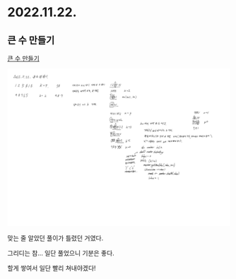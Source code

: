 # 2022.11.22.

## 큰 수 만들기

[큰 수 만들기](https://school.programmers.co.kr/learn/courses/30/lessons/42883?language=java)

![](TIL-113.jpg)

맞는 줄 알았던 풀이가 틀렸던 거였다.

그리디는 참... 일단 풀었으니 기분은 좋다.

할게 쌓여서 일단 빨리 쳐내야겠다!

